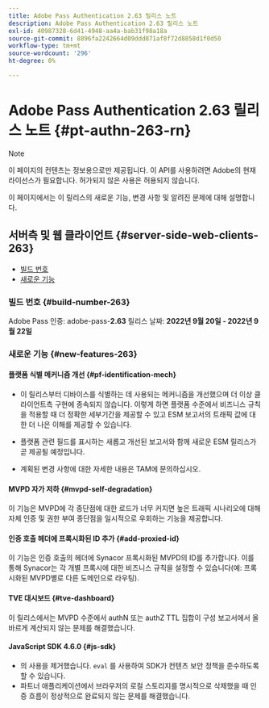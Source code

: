 ```yaml
---
title: Adobe Pass Authentication 2.63 릴리스 노트
description: Adobe Pass Authentication 2.63 릴리스 노트
exl-id: 40987328-6d41-4948-aa4a-bab31f98a18a
source-git-commit: 8896fa2242664d09ddd871af8f72d8858d1f0d50
workflow-type: tm+mt
source-wordcount: '296'
ht-degree: 0%

---
```


# Adobe Pass Authentication 2.63 릴리스 노트 {#pt-authn-263-rn}

>[!NOTE]
>
>이 페이지의 컨텐츠는 정보용으로만 제공됩니다. 이 API를 사용하려면 Adobe의 현재 라이선스가 필요합니다. 허가되지 않은 사용은 허용되지 않습니다.

이 페이지에서는 이 릴리스의 새로운 기능, 변경 사항 및 알려진 문제에 대해 설명합니다.

## 서버측 및 웹 클라이언트 {#server-side-web-clients-263}

* [빌드 번호](#build-number)
* [새로운 기능](#new-features)

### 빌드 번호 {#build-number-263}

Adobe Pass 인증: adobe-pass-**2.63**
릴리스 날짜: **2022년 9월 20일 - 2022년 9월 22일**

### 새로운 기능 {#new-features-263}

#### 플랫폼 식별 메커니즘 개선 {#pf-identification-mech}

* 이 릴리스부터 디바이스를 식별하는 데 사용되는 메커니즘을 개선했으며 더 이상 클라이언트측 구현에 종속되지 않습니다. 이렇게 하면 플랫폼 수준에서 비즈니스 규칙을 적용할 때 더 정확한 세부기간을 제공할 수 있고 ESM 보고서의 트래픽 값에 대한 더 나은 이해를 제공할 수 있습니다.

* 플랫폼 관련 필드를 표시하는 새롭고 개선된 보고서와 함께 새로운 ESM 릴리스가 곧 제공될 예정입니다.

* 계획된 변경 사항에 대한 자세한 내용은 TAM에 문의하십시오.

#### MVPD 자가 저하 {#mvpd-self-degradation}

이 기능은 MVPD에 각 종단점에 대한 로드가 너무 커지면 높은 트래픽 시나리오에 대해 자체 인증 및 권한 부여 종단점을 일시적으로 우회하는 기능을 제공합니다.


#### 인증 호출 헤더에 프록시화된 ID 추가 {#add-proxied-id}

이 기능은 인증 호출의 헤더에 Synacor 프록시화된 MVPD의 ID를 추가합니다. 이를 통해 Synacor는 각 개별 프록시에 대한 비즈니스 규칙을 설정할 수 있습니다(예: 프록시화된 MVPD별로 다른 도메인으로 라우팅).


#### TVE 대시보드 {#tve-dashboard}

이 릴리스에서는 MVPD 수준에서 authN 또는 authZ TTL 집합이 구성 보고서에서 올바르게 계산되지 않는 문제를 해결했습니다.


#### JavaScript SDK 4.6.0 {#js-sdk}

* 의 사용을 제거했습니다. `eval` 를 사용하여 SDK가 컨텐츠 보안 정책을 준수하도록 할 수 있습니다.
* 파트너 애플리케이션에서 브라우저의 로컬 스토리지를 명시적으로 삭제했을 때 인증 흐름이 정상적으로 완료되지 않는 문제를 해결했습니다.
